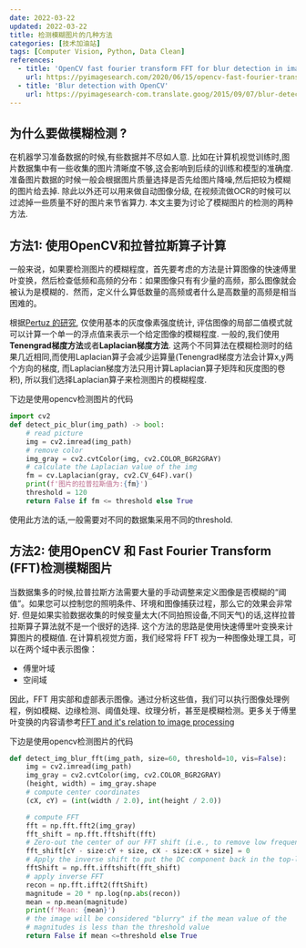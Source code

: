 ```yaml
---
date: 2022-03-22
updated: 2022-03-22
title: 检测模糊图片的几种方法
categories: [技术加油站]
tags: [Computer Vision, Python, Data Clean]
references:
  - title: 'OpenCV fast fourier transform FFT for blur detection in images and video streams'
    url: https://pyimagesearch.com/2020/06/15/opencv-fast-fourier-transform-fft-for-blur-detection-in-images-and-video-streams/
  - title: 'Blur detection with OpenCV'
    url: https://pyimagesearch-com.translate.goog/2015/09/07/blur-detection-with-opencv/?_x_tr_sl=auto&_x_tr_tl=zh-CN&_x_tr_hl=zh-CN
---
```



## 为什么要做模糊检测 ?

在机器学习准备数据的时候,有些数据并不尽如人意. 比如在计算机视觉训练时,图片数据集中有一些收集的图片清晰度不够,这会影响到后续的训练和模型的准确度. 准备图片数据的时候一般会根据图片质量选择是否先给图片降噪,然后把较为模糊的图片给去掉. 除此以外还可以用来做自动图像分级, 在视频流做OCR的时候可以过滤掉一些质量不好的图片来节省算力. 本文主要为讨论了模糊图片的检测的两种方法.

<!-- more -->

## 方法1: 使用OpenCV和拉普拉斯算子计算

一般来说，如果要检测图片的模糊程度，首先要考虑的方法是计算图像的快速傅里叶变换，然后检查低频和高频的分布：如果图像只有有少量的高频，那么图像就会被认为是模糊的．然而，定义什么算低数量的高频或者什么是高数量的高频是相当困难的。

根据[Pertuz 的研究](https://www.semanticscholar.org/paper/Analysis-of-focus-measure-operators-for-Pertuz-Puig/8c675bf5b542b98bf81dcf70bd869ab52ab8aae9?p2df), 仅使用基本的灰度像素强度统计, 评估图像的局部二值模式就可以计算一个单一的浮点值来表示一个给定图像的模糊程度. 一般的,我们使用**Tenengrad梯度方法**或者**Laplacian梯度方法**. 这两个不同算法在模糊检测时的结果几近相同,而使用Laplacian算子会减少运算量(Tenengrad梯度方法会计算x,y两个方向的梯度, 而Laplacian梯度方法只用计算Laplacian算子矩阵和灰度图的卷积), 所以我们选择Laplacian算子来检测图片的模糊程度.

下边是使用opencv检测图片的代码

```python
import cv2
def detect_pic_blur(img_path) -> bool:
    # read picture
    img = cv2.imread(img_path)
    # remove color
    img_gray = cv2.cvtColor(img, cv2.COLOR_BGR2GRAY) 
    # calculate the Laplacian value of the img
    fm = cv.Laplacian(gray, cv2.CV_64F).var() 
    print(f'图片的拉普拉斯值为:{fm}')
    threshold = 120
    return False if fm <= threshold else True
```

使用此方法的话,一般需要对不同的数据集采用不同的threshold.

## 方法2: 使用OpenCV 和 Fast Fourier Transform (FFT)检测模糊图片

当数据集多的时候,拉普拉斯方法需要大量的手动调整来定义图像是否模糊的“阈值”。如果您可以控制您的照明条件、环境和图像捕获过程，那么它的效果会非常好. 但是如果实验数据收集的时候变量太大(不同拍照设备,不同天气)的话,这样拉普拉斯算子算法就不是一个很好的选择.
这个方法的思路是使用快速傅里叶变换来计算图片的模糊值. 在计算机视觉方面，我们经常将 FFT 视为一种图像处理工具，可以在两个域中表示图像：

- 傅里叶域
- 空间域

因此，FFT 用实部和虚部表示图像。通过分析这些值，我们可以执行图像处理例程，例如模糊、边缘检测、阈值处理、纹理分析，甚至是模糊检测。更多关于傅里叶变换的内容请参考[FFT and it's relation to image processing](https://homepages-inf-ed-ac-uk.translate.goog/rbf/HIPR2/fourier.htm?_x_tr_sl=auto&_x_tr_tl=zh-CN&_x_tr_hl=zh-CN&_x_tr_pto=op)

下边是使用opencv检测图片的代码

```python
def detect_img_blur_fft(img_path, size=60, threshold=10, vis=False):
    img = cv2.imread(img_path)
    img_gray = cv2.cvtColor(img, cv2.COLOR_BGR2GRAY)
    (height, width) = img_gray.shape
    # compute center coordinates
    (cX, cY) = (int(width / 2.0), int(height / 2.0))

    # compute FFT 
    fft = np.fft.fft2(img_gray)
    fft_shift = np.fft.fftshift(fft)
    # Zero-out the center of our FFT shift (i.e., to remove low frequencies) 
    fft_shift[cY - size:cY + size, cX - size:cX + size] = 0
    # Apply the inverse shift to put the DC component back in the top-left
    fftShift = np.fft.ifftshift(fft_shift)
    # apply inverse FFT
    recon = np.fft.ifft2(fftShift)
    magnitude = 20 * np.log(np.abs(recon))
    mean = np.mean(magnitude)
    print(f'Mean: {mean}')
    # the image will be considered "blurry" if the mean value of the
    # magnitudes is less than the threshold value
    return False if mean <=threshold else True
```
